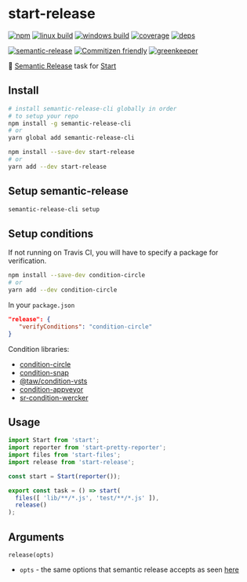 # start-release


[![npm](https://img.shields.io/npm/v/start-release.svg?style=flat-square)](https://www.npmjs.com/package/start-release)
[![linux build](https://img.shields.io/circleci/project/github/effervescentia/start-release/master.svg?label=linux&style=flat-square)](https://circleci.com/gh/effervescentia/start-release)
[![windows build](https://img.shields.io/appveyor/ci/effervescentia/start-release/master.svg?label=windows&style=flat-square)](https://ci.appveyor.com/project/effervescentia/start-release)
[![coverage](https://img.shields.io/codecov/c/github/effervescentia/start-release/master.svg?style=flat-square)](https://codecov.io/github/effervescentia/start-release)
[![deps](https://david-dm.org/effervescentia/start-release.svg?style=flat-square)](https://david-dm.org/effervescentia/start-release)

[![semantic-release](https://img.shields.io/badge/%20%20%F0%9F%93%A6%F0%9F%9A%80-semantic--release-e10079.svg?style=flat-square)](https://github.com/semantic-release/semantic-release)
[![Commitizen friendly](https://img.shields.io/badge/commitizen-friendly-brightgreen.svg?style=flat-square)](http://commitizen.github.io/cz-cli/)
[![greenkeeper](https://badges.greenkeeper.io/effervescentia/start-release.svg)](https://greenkeeper.io/)

🚀 [Semantic Release][semantic-release] task for [Start][start]

[semantic-release]: https://github.com/semantic-release/semantic-release
[start]: https://github.com/start-runner/start

## Install

```sh
# install semantic-release-cli globally in order
# to setup your repo
npm install -g semantic-release-cli
# or
yarn global add semantic-release-cli

npm install --save-dev start-release
# or
yarn add --dev start-release
```

## Setup semantic-release

```sh
semantic-release-cli setup
```

## Setup conditions
If not running on Travis CI, you will have to specify a package for verification.

```sh
npm install --save-dev condition-circle
# or
yarn add --dev condition-circle
```

In your `package.json`

```json
"release": {
   "verifyConditions": "condition-circle"
}
```

Condition libraries:

-   [condition-circle](https://github.com/bahmutov/condition-circle)
-   [condition-snap](https://github.com/ocombe/condition-snap)
-   [@taw/condition-vsts](https://github.com/agilityworks-uk/condition-vsts)
-   [condition-appveyor](https://github.com/cwharris/condition-appveyor)
-   [sr-condition-wercker](https://github.com/io-monad/sr-condition-wercker)

## Usage

```js
import Start from 'start';
import reporter from 'start-pretty-reporter';
import files from 'start-files';
import release from 'start-release';

const start = Start(reporter());

export const task = () => start(
  files([ 'lib/**/*.js', 'test/**/*.js' ]),
  release()
);
```

## Arguments

`release(opts)`

*   `opts` - the same options that semantic release accepts as seen
    [here](https://github.com/semantic-release/semantic-release#options)
